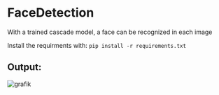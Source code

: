 # FaceDetection
With a trained cascade model, a face can be recognized in each image

Install the requirments with: `pip install -r requirements.txt`

## Output:
![grafik](https://github.com/maalja/FaceDetection/assets/153437966/5c2871a5-c055-4b94-950d-15ff80152874)
